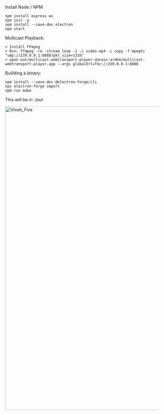 Install Node / NPM
```
npm install express ws
npm init -y
npm install --save-dev electron
npm start
```

Multicast Playback:
```
> Install FFmpeg
> Run: ffmpeg -re -stream_loop -1 -i video.mp4 -c copy -f mpegts "udp://239.0.0.1:8888?pkt_size=1316"
> open out/multicast-webtransport-player-darwin-arm64/multicast-webtransport-player.app --args globalUrl=fec://239.0.0.1:8888
```

Buiilding a binary:
```
npm install --save-dev @electron-forge/cli
npx electron-forge import
npm run make
```
This will be in ./out


<img width="994" alt="Vivoh_Five" src="https://github.com/user-attachments/assets/8b9a0550-4eef-4e76-a46b-239c0fe31ba4" />
